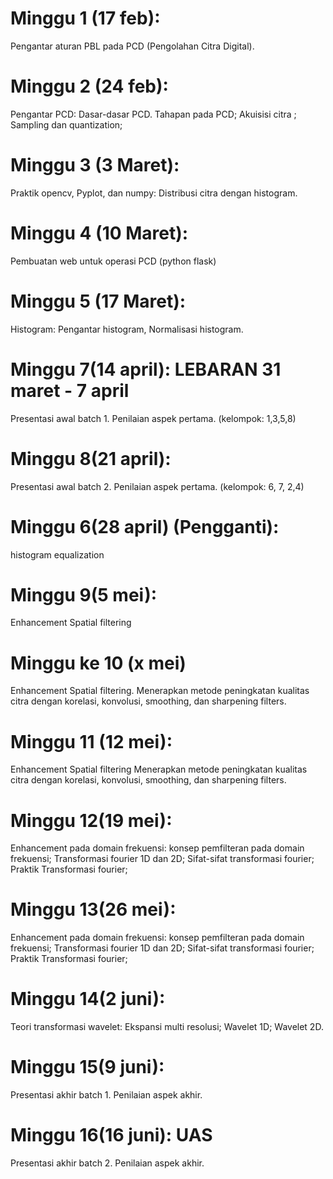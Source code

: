 # Minggu 1 (17 feb):
Pengantar aturan PBL pada PCD (Pengolahan Citra Digital).
# Minggu 2 (24 feb):
Pengantar PCD:  Dasar-dasar PCD.  Tahapan pada PCD; Akuisisi citra ; Sampling dan quantization; 
# Minggu 3 (3 Maret):
Praktik opencv, Pyplot, dan numpy: Distribusi citra dengan histogram.
# Minggu 4 (10 Maret):
Pembuatan web untuk operasi PCD (python flask)  
# Minggu 5 (17 Maret):
 Histogram: Pengantar histogram, Normalisasi histogram. 

# Minggu 7(14 april):  LEBARAN 31 maret - 7 april
Presentasi awal batch 1. Penilaian aspek pertama. (kelompok: 1,3,5,8)

# Minggu 8(21 april): 
Presentasi awal batch 2. Penilaian aspek pertama. (kelompok: 6, 7, 2,4)

# Minggu 6(28 april) (Pengganti): 
histogram equalization 

# Minggu 9(5 mei): 
Enhancement Spatial filtering

# Minggu ke 10 (x mei)
Enhancement Spatial filtering. Menerapkan metode peningkatan kualitas citra dengan korelasi, konvolusi, smoothing, dan sharpening filters.

# Minggu 11 (12 mei):
Enhancement Spatial filtering 
Menerapkan metode peningkatan kualitas citra dengan korelasi, konvolusi, smoothing, dan sharpening filters.

# Minggu 12(19 mei): 
Enhancement pada domain frekuensi: konsep pemfilteran pada domain frekuensi; Transformasi fourier 1D dan 2D;  Sifat-sifat transformasi fourier; Praktik Transformasi fourier; 

# Minggu 13(26 mei): 
Enhancement pada domain frekuensi: konsep pemfilteran pada domain frekuensi; Transformasi fourier 1D dan 2D;  Sifat-sifat transformasi fourier; Praktik Transformasi fourier; 

# Minggu 14(2 juni): 
Teori transformasi wavelet:  Ekspansi multi resolusi; Wavelet 1D; Wavelet 2D.

# Minggu 15(9 juni):
Presentasi akhir batch 1. Penilaian aspek akhir.

# Minggu 16(16 juni): UAS
Presentasi akhir batch 2. Penilaian aspek akhir.
